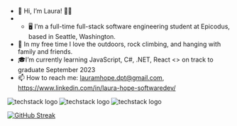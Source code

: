 - 💫 Hi, I’m Laura! 👋🏼
- - 🖥 I'm a full-time full-stack software engineering student at Epicodus, based in Seattle, Washington. 
- 🌱 In my free time I love the outdoors, rock climbing, and hanging with family and friends.
- 🎓I’m currently learning JavaScript, C#, .NET, React <> on track to graduate September 2023
- 📫 How to reach me: lauramhope.dpt@gmail.com, https://www.linkedin.com/in/laura-hope-softwaredev/

![techstack logo](https://readme-components.vercel.app/api?component=logo&logo=javascript&text=true&animation=spin)
![techstack logo](https://readme-components.vercel.app/api?component=logo&logo=react&text=true&animation=spin)
![techstack logo](https://readme-components.vercel.app/api?component=logo&logo=csharp&text=true&animation=spin)

[![GitHub Streak](https://streak-stats.demolab.com?user=lauramhope&theme=panda&mode=weekly&hide_longest_streak=true)](https://git.io/streak-stats)

